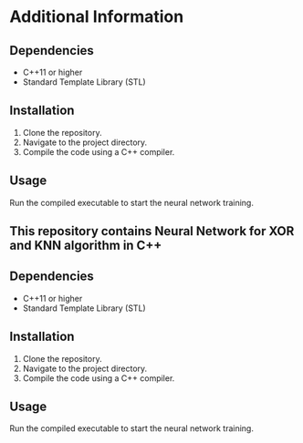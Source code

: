 # Additional Information

## Dependencies

- C++11 or higher
- Standard Template Library (STL)

## Installation

1. Clone the repository.
2. Navigate to the project directory.
3. Compile the code using a C++ compiler.

## Usage

Run the compiled executable to start the neural network training.

## This repository contains Neural Network for XOR and KNN algorithm in C++

## Dependencies

- C++11 or higher
- Standard Template Library (STL)

## Installation

1. Clone the repository.
2. Navigate to the project directory.
3. Compile the code using a C++ compiler.

## Usage

Run the compiled executable to start the neural network training.
